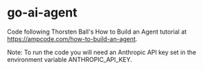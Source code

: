 # go-ai-agent
Code following Thorsten Ball's How to Build an Agent tutorial at <https://ampcode.com/how-to-build-an-agent>.

Note: To run the code you will need an Anthropic API key set in the environment variable ANTHROPIC_API_KEY.